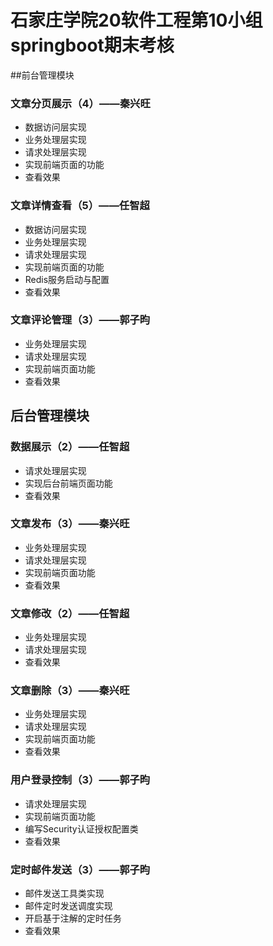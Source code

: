 # 石家庄学院20软件工程第10小组springboot期末考核
##前台管理模块
### 文章分页展示（4）——秦兴旺
* 数据访问层实现
* 业务处理层实现
* 请求处理层实现
* 实现前端页面的功能
* 查看效果
### 文章详情查看（5）——任智超
* 数据访问层实现
* 业务处理层实现
* 请求处理层实现
* 实现前端页面的功能
* Redis服务启动与配置
* 查看效果
### 文章评论管理（3）——郭子昀
* 业务处理层实现
* 请求处理层实现
* 实现前端页面功能
* 查看效果
## 后台管理模块
### 数据展示（2）——任智超
* 请求处理层实现
* 实现后台前端页面功能
* 查看效果
### 文章发布（3）——秦兴旺
* 业务处理层实现
* 请求处理层实现
* 实现前端页面功能
* 查看效果
### 文章修改（2）——任智超
* 业务处理层实现
* 请求处理层实现
* 查看效果
### 文章删除（3）——秦兴旺
* 业务处理层实现
* 请求处理层实现
* 实现前端页面功能
* 查看效果
### 用户登录控制（3）——郭子昀
* 请求处理层实现
* 实现前端页面功能
* 编写Security认证授权配置类
* 查看效果
### 定时邮件发送（3）——郭子昀
* 邮件发送工具类实现
* 邮件定时发送调度实现
* 开启基于注解的定时任务
* 查看效果
